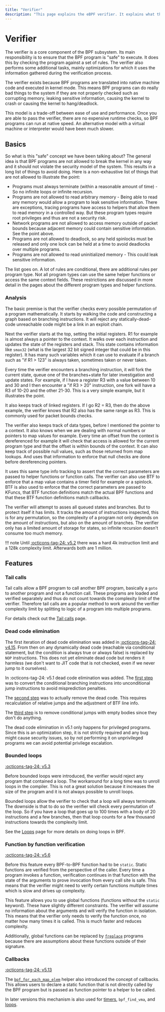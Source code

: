 ```yaml
---
title: "Verifier"
description: "This page explains the eBPF verifier. It explains what the verifier is, why it exists, and what features it has."
---
```

# Verifier

The verifier is a core component of the BPF subsystem. Its main responsibility is to ensure that the BPF program is "safe" to execute. It does this by checking the program against a set of rules. The verifier also performs some additional tasks, mainly optimizations for which it uses the information gathered during the verification process.

The verifier exists because BPF programs are translated into native machine code and executed in kernel mode. This means BPF programs can do really bad things to the system if they are not properly checked such as corrupting memory, leaking sensitive information, causing the kernel to crash or causing the kernel to hang/deadlock.

This model is a trade-off between ease of use and performance. Once you are able to pass the verifier, there are no expensive runtime checks, so BPF programs can run at native speed. An alternative model with a virtual machine or interpreter would have been much slower.

## Basics

So what is this "safe" concept we have been talking about? The general idea is that BPF programs are not allowed to break the kernel in any way and it should not violate the security model of the system. This results in a long list of things to avoid doing. Here is a non-exhaustive list of things that are not allowed to illustrate the point:

* Programs must always terminate (within a reasonable amount of time) - So no infinite loops or infinite recursion.
* Programs are not allowed to read arbitrary memory - Being able to read any memory would allow a program to leak sensitive information. There are exceptions, tracing programs have access to helpers that allow them to read memory in a controlled way. But these program types require root privileges and thus are not a security risk.
* Network programs are not allowed to access memory outside of packet bounds because adjacent memory could contain sensitive information. See the point above.
* Programs are not allowed to deadlock, so any held spinlocks must be released and only one lock can be held at a time to avoid deadlocks over multiple programs.
* Programs are not allowed to read uninitialized memory - This could leak sensitive information.

The list goes on. A lot of rules are conditional, there are additional rules per program type. Not all program types can use the same helper functions or access the same context fields. These restrictions are discussed in more detail in the pages about the different program types and helper functions.

### Analysis

The basic premise is that the verifier checks every possible permutation of a program mathematically. It starts by walking the code and constructing a graph based on branching instructions. It will reject any statically-dead-code unreachable code might be a link in an exploit chain.

Next the verifier starts at the top, setting the initial registers. R1 for example is almost always a pointer to the context. It walks over each instruction and updates the state of the registers and stack. This state contains information like `smax32` (what is the largest 32 bit signed integer that could be in this register). It has many such variables which it can use to evaluate if a branch such as "if R1 > 123" is always taken, sometimes taken or never taken.

Every time the verifier encounters a branching instruction, it will fork the current state, queue one of the branches+state for later investigation and update states. For example, if I have a register R3 with a value between 10 and 30 and I then encounter a "if R3 > 20" instruction, one fork will have a R3 of 10-20 and the other 21-30. This is a very simple example, but it illustrates the point.

It also keeps track of linked registers. If I go R2 = R3, then do the above example, the verifier knows that R2 also has the same range as R3. This is commonly used for packet bounds checks.

The verifier also keeps track of data types, before I mentioned the pointer to a context. It also knows when we are dealing with normal numbers or pointers to map values for example. Every time an offset from the context is dereferenced for example it will check that access is allowed for the current program type and that the offset is within bounds of the context. It can also keep track of possible null values, such as those returned from map lookups. And uses that information to enforce that null checks are done before dereferencing pointers.

It uses this same type info tracking to assert that the correct parameters are passed to helper functions or function calls. The verifier can also use BTF to enforce that a map value contains a timer field for example or a spinlock. BTF is also used to enforce that the correct parameters are passed to KFuncs, that BTF function definitions match the actual BPF functions and that these BTF function definitions match callbacks.

The verifier will attempt to asses all queued states and branches. But to protect itself it has limits. It tracks the amount of instructions inspected, this is for any permutation, so the complexity of a program not only depends on the amount of instructions, but also on the amount of branches. The verifier only has a limited amount of storage for states, so infinite recursion doesn't consume too much memory. 

!!! note
    Until [:octicons-tag-24: v5.2](https://github.com/torvalds/linux/commit/c04c0d2b968ac45d6ef020316808ef6c82325a82) there was a hard 4k instruction limit and a 128k complexity limit. Afterwards both are 1 million.

## Features

### Tail calls

Tail calls allow a BPF program to call another BPF program, basically a `goto` to another program and not a function call. These programs are loaded and verified separately and thus do not count towards the complexity limit of the verifier. Therefore tail calls are a popular method to work around the verifier complexity limit by splitting to logic of a program into multiple programs.

For details check out the [Tail calls](tail-calls.md) page.

### Dead code elimination

The first iteration of dead code elimination was added in [:octicons-tag-24: v4.15](https://github.com/torvalds/linux/commit/c131187db2d3fa2f8bf32fdf4e9a4ef805168467). From then on any dynamically dead code (reachable via conditional statement, but the condition is always true or always false) is replaced by `NOP` instructions. This does not yet eliminate dead code but renders it harmless (we don't want to JIT code that is not checked, even if we never jump to it ourselves).

In :octicons-tag-24: v5.1 dead code elimination was added. The [first step](https://github.com/torvalds/linux/commit/e2ae4ca266a1c9a0163738129506dbc63d5cca80) was to convert the conditional branching instructions into unconditional jump instructions to avoid misprediction penalties. 

The [second step](https://github.com/torvalds/linux/commit/52875a04f4b26e7ef30a288ea096f7cfec0e93cd) was to actually remove the dead code. This requires recalculation of relative jumps and the adjustment of BTF line info.

The [third step](https://github.com/torvalds/linux/commit/a1b14abc009d9c13be355dbd4a4c4d47816ad3db) is to remove conditional jumps with empty bodies since they don't do anything.

The dead code elimination in v5.1 only happens for privileged programs. Since this is an optimization step, it is not strictly required and any bug might cause security issues, so by not performing it on unprivileged programs we can avoid potential privilege escalation.

### Bounded loops

[:octicons-tag-24: v5.3](https://github.com/torvalds/linux/commit/2589726d12a1b12eaaa93c7f1ea64287e383c7a5)

Before bounded loops were introduced, the verifier would reject any program that contained a loop. The workaround for a long time was to unroll loops in the compiler. This is not a great solution because it increases the size of the program and it is not always possible to unroll loops.

Bounded loops allow the verifier to check that a loop will always terminate. The downside is that to do so the verifier will check every permutation of the loop. So if you have a loop that goes up to 100 times with a body of 20 instructions and a few branches, then that loop counts for a few thousand instructions towards the complexity limit.

See the [Loops](loops.md) page for more details on doing loops in BPF.

### Function by function verification

[:octicons-tag-24: v5.6](https://github.com/torvalds/linux/commit/51c39bb1d5d105a02e29aa7960f0a395086e6342)

Before this feature every BPF-to-BPF function had to be `static`. Static functions are verified from the perspective of the caller. Every time a program invokes a function, verification continues in that function with the state of the arguments to prove invocation from every call site is safe. This means that the verifier might need to verify certain functions multiple times which is slow and drives up complexity.

This feature allows you to use global functions (functions without the `static` keyword). These have slightly different constraints. The verifier will assume no information about the arguments and will verify the function in isolation. This means that the verifier only needs to verify the function once, no matter how many times it is called. This is much faster and reduces complexity.

Additionally, global functions can be replaced by [`freplace`](../program-type/BPF_PROG_TYPE_EXT.md) programs because there are assumptions about these functions outside of their signature.

### Callbacks

[:octicons-tag-24: v5.13](https://github.com/torvalds/linux/commit/69c087ba6225b574afb6e505b72cb75242a3d844)

The [`bpf_for_each_map_elem`](../helper-function/bpf_for_each_map_elem.md) helper also introduced the concept of callbacks. This allows users to declare a static function that is not directly called by the BPF program but is passed as function pointer to a helper to be called.

In later versions this mechanism is also used for [timers](timers.md), `bpf_find_vma`, and [loops](loops.md).
